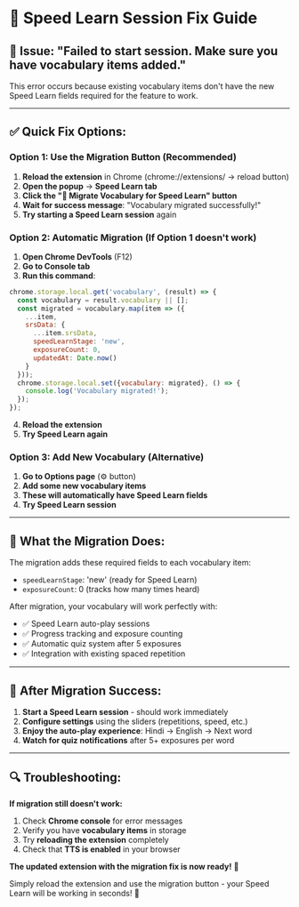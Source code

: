 # 🔧 Speed Learn Session Fix Guide

## 🚨 **Issue**: "Failed to start session. Make sure you have vocabulary items added."

This error occurs because existing vocabulary items don't have the new Speed Learn fields required for the feature to work.

---

## ✅ **Quick Fix Options:**

### **Option 1: Use the Migration Button (Recommended)**
1. **Reload the extension** in Chrome (chrome://extensions/ → reload button)
2. **Open the popup** → **Speed Learn tab**
3. **Click the "🔄 Migrate Vocabulary for Speed Learn" button**
4. **Wait for success message**: "Vocabulary migrated successfully!"
5. **Try starting a Speed Learn session** again

### **Option 2: Automatic Migration (If Option 1 doesn't work)**
1. **Open Chrome DevTools** (F12)
2. **Go to Console tab**
3. **Run this command**:
```javascript
chrome.storage.local.get('vocabulary', (result) => {
  const vocabulary = result.vocabulary || [];
  const migrated = vocabulary.map(item => ({
    ...item,
    srsData: {
      ...item.srsData,
      speedLearnStage: 'new',
      exposureCount: 0,
      updatedAt: Date.now()
    }
  }));
  chrome.storage.local.set({vocabulary: migrated}, () => {
    console.log('Vocabulary migrated!');
  });
});
```
4. **Reload the extension**
5. **Try Speed Learn again**

### **Option 3: Add New Vocabulary (Alternative)**
1. **Go to Options page** (⚙️ button)
2. **Add some new vocabulary items**
3. **These will automatically have Speed Learn fields**
4. **Try Speed Learn session**

---

## 🎯 **What the Migration Does:**

The migration adds these required fields to each vocabulary item:
- `speedLearnStage`: 'new' (ready for Speed Learn)
- `exposureCount`: 0 (tracks how many times heard)

After migration, your vocabulary will work perfectly with:
- ✅ Speed Learn auto-play sessions
- ✅ Progress tracking and exposure counting
- ✅ Automatic quiz system after 5 exposures
- ✅ Integration with existing spaced repetition

---

## 📱 **After Migration Success:**

1. **Start a Speed Learn session** - should work immediately
2. **Configure settings** using the sliders (repetitions, speed, etc.)
3. **Enjoy the auto-play experience**: Hindi → English → Next word
4. **Watch for quiz notifications** after 5+ exposures per word

---

## 🔍 **Troubleshooting:**

**If migration still doesn't work:**
1. Check **Chrome console** for error messages
2. Verify you have **vocabulary items** in storage
3. Try **reloading the extension** completely
4. Check that **TTS is enabled** in your browser

**The updated extension with the migration fix is now ready!** 🚀

Simply reload the extension and use the migration button - your Speed Learn will be working in seconds! 🎯
